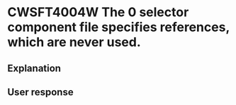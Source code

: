 # CWSFT4004W The 0 selector component file specifies references, which are never used.

## Explanation

## User response